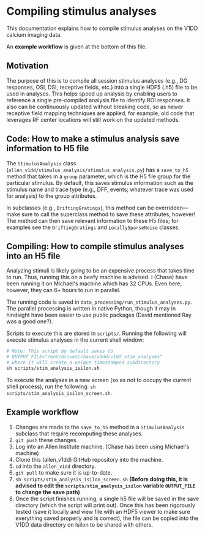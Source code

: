 # Compiling stimulus analyses
This documentation explains how to compile stimulus analyses on the V1DD calcium imaging data.

An **example workflow** is given at the bottom of this file.

## Motivation
The purpose of this is to compile all session stimulus analyses (e.g., DG responses, OSI, DSI, receptive fields, etc.) into a single HDF5 (.h5) file to be used in analyses. This helps speed up analysis by enabling users to reference a single pre-compiled analysis file to identify ROI responses. It also can be continuously updated without breaking code, so as newer receptive field mapping techniques are applied, for example, old code that leverages RF center locations will still work on the updated methods.

## Code: How to make a stimulus analysis save information to H5 file
The `StimulusAnalysis` class (`allen_v1dd/stimulus_analysis/stimulus_analysis.py`) has a `save_to_h5` method that takes in a `group` parameter, which is the H5 file group for the particular stimulus. By default, this saves stimulus information such as the stimulus name and trace type (e.g., DFF, events; whatever trace was used for analysis) to the group attributes.

In subclasses (e.g., `DriftingGratings`), this method can be overridden—make sure to call the superclass method to save these attributes, however! The method can then save relevant information to these H5 files; for examples see the `DriftingGratings` and `LocallySparseNoise` classes.

## Compiling: How to compile stimulus analyses into an H5 file
Analyzing stimuli is likely going to be an expensive process that takes time to run. Thus, running this on a beefy machine is advised. I (Chase) have been running it on Michael's machine which has 32 CPUs. Even here, however, they can 6+ hours to run in parallel.

The running code is saved in `data_processing/run_stimulus_analyses.py`. The parallel processing is written in native Python, though it may in hindsight have been easier to use public packages (David mentioned Ray was a good one?).

Scripts to execute this are stored in `scripts/`. Running the following will execute stimulus analyses in the current shell window:
```bash
# Note: This script by default saves to
# OUTPUT_FILE="/mnt/drive2/chase/v1dd/v1dd_stim_analyses"
# where it will create a unique timestamped subdirectory
sh scripts/stim_analysis_isilon.sh
```
To execute the analyses in a new screen (so as not to occupy the current shell process), run the following: `sh scripts/stim_analysis_isilon_screen.sh`.

## Example workflow
1. Changes are made to the `save_to_h5` method in a `StimulusAnalysis` subclass that require recomputing these analyses.
1. `git push` these changes.
1. Log into an Allen Institute machine. (Chase has been using Michael's machine)
1. Clone this (allen_v1dd) GitHub repository into the machine.
1. `cd` into the `allen_v1dd` directory.
1. `git pull` to make sure it is up-to-date.
1. `sh scripts/stim_analysis_isilon_screen.sh` **(Before doing this, it is advised to edit the `scripts/stim_analysis_isilon` variable `OUTPUT_FILE` to change the save path)**
1. Once the script finishes running, a single h5 file will be saved in the save directory (which the script will print out). Once this has been rigorously tested (save it locally and view file with an HDF5 viewer to make sure everything saved properly and is correct), the file can be copied into the V1DD data directory on Isilon to be shared with others.